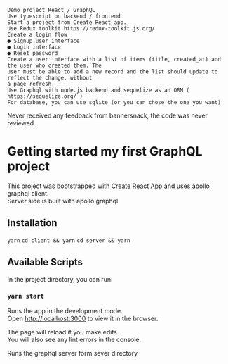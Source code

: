 ```
Demo project React / GraphQL
Use typescript on backend / frontend
Start a project from Create React app.
Use Redux toolkit https://redux-toolkit.js.org/
Create a login flow
● Signup user interface
● Login interface
● Reset password
Create a user interface with a list of items (title, created_at) and the user who created them. The
user must be able to add a new record and the list should update to reflect the change, without
a page refresh.
Use Graphql with node.js backend and sequelize as an ORM ( https://sequelize.org/ )
For database, you can use sqlite (or you can chose the one you want)
```

Never received any feedback from bannersnack, the code was never reviewed.

# Getting started my first GraphQL project

This project was bootstrapped with [Create React App](https://github.com/facebook/create-react-app) and uses apollo graphql client.<br />
Server side is built with apollo graphql

## Installation

```yarn```
```cd client && yarn```
```cd server && yarn```

## Available Scripts

In the project directory, you can run:

### `yarn start`

Runs the app in the development mode.\
Open [http://localhost:3000](http://localhost:3000) to view it in the browser.

The page will reload if you make edits.\
You will also see any lint errors in the console.

Runs the graphql server form sever directory

